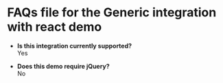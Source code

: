 # FAQs file for the Generic integration with react demo

* **Is this integration currently supported?** <br>
    Yes

* **Does this demo require jQuery?** <br>
    No
